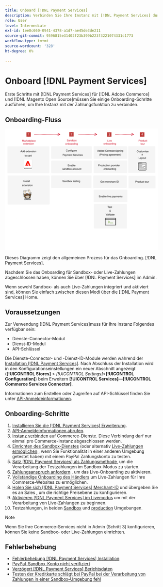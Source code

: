 ```yaml
---
title: Onboard [!DNL Payment Services]
description: Verbinden Sie Ihre Instanz mit [!DNL Payment Services] durch Ausführung einiger Onboarding-Schritte.
role: User
level: Intermediate
exl-id: 1ee8c660-0941-4378-a1d7-ae45de3de211
source-git-commit: 9596815e31402f23b399b223f3221074331c1773
workflow-type: tm+mt
source-wordcount: '328'
ht-degree: 0%

---
```


# Onboard [!DNL Payment Services]

Erste Schritte mit [!DNL Payment Services] für [!DNL Adobe Commerce] und [!DNL Magento Open Source]müssen Sie einige Onboarding-Schritte ausführen, um Ihre Instanz mit der Zahlungsfunktion zu verbinden.

## Onboarding-Fluss

![Onboarding-Fluss](assets/onboarding-diagram.svg)

Dieses Diagramm zeigt den allgemeinen Prozess für das Onboarding. [!DNL Payment Services].

Nachdem Sie das Onboarding für Sandbox- oder Live-Zahlungen abgeschlossen haben, können Sie über [!DNL Payment Services] im Admin.

Wenn sowohl Sandbox- als auch Live-Zahlungen integriert und aktiviert sind, können Sie einfach zwischen diesen Modi über die [!DNL Payment Services] Home.

## Voraussetzungen

Zur Verwendung [!DNL Payment Services]muss für Ihre Instanz Folgendes verfügbar sein:

* Dienste-Connector-Modul
* Dienst-ID-Modul
* API-Schlüssel

Die Dienste-Connector- und -Dienst-ID-Module werden während der [Installation [!DNL Payment Services]](install.md). Nach Abschluss der Installation wird in den Konfigurationseinstellungen ein neuer Abschnitt angezeigt (**[!UICONTROL Stores]** > _[!UICONTROL Settings]_>**[!UICONTROL Configuration]**) beim Erweitern **[!UICONTROL Services]**—**[!UICONTROL Commerce Services Connector]**.

Informationen zum Erstellen oder Zugreifen auf API-Schlüssel finden Sie unter [API-Anmeldeinformationen](#obtain-api-credentials).

## Onboarding-Schritte

1. [Installieren Sie die [!DNL Payment Services] Erweiterung](install.md#get-payment-services).
1. [API-Anmeldeinformationen abrufen](connect.md#obtain-api-credentials).
1. [Instanz verbinden](connect.md#configure-commerce-services) auf Commerce-Dienste. Diese Verbindung darf nur einmal pro Commerce-Instanz abgeschlossen werden.
1. [Einrichten des Sandbox-Dienstes](sandbox.md#enable-sandbox-testing) (oder alternativ [Live-Zahlungen ermöglichen](sandbox.md#enable-live-payments) , wenn Sie Funktionalität in einer anderen Umgebung getestet haben) mit einem PayPal Zahlungskonto zu testen.
1. [Satz [!DNL Payment Services] als Zahlungsmethode](production.md#set-payment-services-as-payment-method), um die Verarbeitung der Testzahlungen im Sandbox-Modus zu starten.
1. [Zahlungsanspruch anfordern](production.md#request-payments-entitlement-from-adobe) , um das Live-Onboarding zu aktivieren.
1. [Vollständige Onboarding des Händlers](production.md#complete-merchant-onboarding) um Live-Zahlungen für Ihre Commerce-Websites zu ermöglichen.
1. [Holen Sie sich [!DNL Payment Services] Merchant-ID](production.md#configure-pricing-tier) und übergeben Sie es an Sales , um die richtige Preisebene zu konfigurieren.
1. [Aktivieren [!DNL Payment Services] im Livemodus](production.md#enable-live-payments) um mit der Verarbeitung von Live-Zahlungen zu beginnen.
1. Testzahlungen, in beiden [Sandbox](sandbox.md#test-in-sandbox-environment) und [production](production.md#test-in-production) Umgebungen.

>[!NOTE]
>
>Wenn Sie Ihre Commerce-Services nicht in Admin (Schritt 3) konfigurieren, können Sie keine Sandbox- oder Live-Zahlungen einrichten.

## Fehlerbehebung

* [Fehlerbehebung [!DNL Payment Services] Installation](https://support.magento.com/hc/en-us/articles/4406603542541)
* [PayPal-Sandbox-Konto nicht verifiziert](https://support.magento.com/hc/en-us/articles/4406954952461)
* [Verzögert [!DNL Payment Services] Berichtsdaten](https://support.magento.com/hc/en-us/articles/4406114741517)
* [Testen der Kreditkarte schlägt bei PayPal bei der Verarbeitung von Zahlungen in einer Sandbox-Umgebung fehl](https://support.magento.com/hc/en-us/articles/5201041963917)
